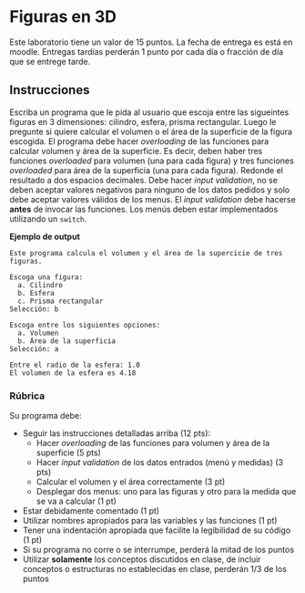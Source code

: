 # Figuras en 3D

Este laboratorio tiene un valor de 15 puntos. La fecha de entrega es está en moodle. Entregas tardías perderán 1 punto por cada día o fracción de día que se entrege tarde.  

## Instrucciones

Escriba un programa que le pida al usuario que escoja entre las sigueintes figuras en 3 dimensiones: cilindro, esfera, prisma rectangular. Luego le pregunte si quiere calcular el volumen o el área de la superficie de la figura escogida. El programa debe hacer *overloading* de las funciones para calcular volumen y área de la superficie. Es decir, deben haber tres funciones *overloaded* para volumen (una para cada figura) y tres funciones *overloaded* para área de la superficia (una para cada figura). Redonde el resultado a dos espacios decimales. 
Debe hacer *input validation*, no se deben aceptar valores negativos para ninguno de los datos pedidos y solo debe aceptar valores válidos de los menus. El *input validation* debe hacerse **antes** de invocar las funciones. 
Los menús deben estar implementados utilizando un `switch`. 

**Ejemplo de output**

```
Este programa calcula el volumen y el área de la supercicie de tres figuras. 

Escoga una figura:
  a. Cilindro
  b. Esfera
  c. Prisma rectangular
Selección: b

Escoga entre los siguientes opciones:
  a. Volumen
  b. Área de la superficia
Selección: a

Entre el radio de la esfera: 1.0
El volumen de la esfera es 4.18
```

### Rúbrica

Su programa debe:

- Seguir las instrucciones detalladas arriba (12 pts):
  - Hacer *overloading* de las funciones para volumen y área de la superficie (5 pts)
  - Hacer *input validation* de los datos entrados (menú y medidas) (3 pts)
  - Calcular el volumen y el área correctamente (3 pt)
  - Desplegar dos menus: uno para las figuras y otro para la medida que se va a calcular (1 pt)
- Estar debidamente comentado (1 pt)
- Utilizar nombres apropiados para las variables y las funciones (1 pt)
- Tener una indentación apropiada que facilite la legibilidad de su código (1 pt)
- Si su programa no corre o se interrumpe, perderá la mitad de los puntos
- Utilizar **solamente** los conceptos discutidos en clase, de incluir conceptos o estructuras no establecidas en clase, perderán 1/3 de los puntos
